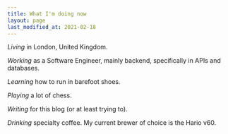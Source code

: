 ```yaml
---
title: What I'm doing now
layout: page
last_modified_at: 2021-02-18
---
```


_Living_ in London, United Kingdom.

_Working_ as a Software Engineer, mainly backend, specifically in APIs and
databases.

_Learning_ how to run in barefoot shoes.

_Playing_ a lot of chess.

_Writing_ for this blog (or at least trying to).

_Drinking_ specialty coffee. My current brewer of choice is the Hario v60.
